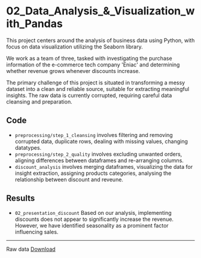 # 02_Data_Analysis_&_Visualization_with_Pandas

This project centers around the analysis of business data using Python, with focus on data visualization utilizing the Seaborn library.

We work as a team of three, tasked with investigating the purchase information of the e-commerce tech company 'Eniac' and determining whether revenue grows whenever discounts increase.

The primary challenge of this project is situated in transforming a messy dataset into a clean and reliable source, suitable for extracting meaningful insights. The raw data is currently corrupted, requiring careful data cleansing and preparation.

## Code
- `preprocessing/step_1_cleansing` involves filtering and removing corrupted data, duplicate rows, dealing with missing values, changing datatypes.
- `preprocessing/step_2_quality` involves excluding unwanted orders, aligning differences between dataframes and re-arranging columns.
- `discount_analysis` involves merging dataframes, visualizing the data for insight extraction, assigning products categories, analysing the relationship between discount and reveune.

## Results
- `02_presentation_discount` Based on our analysis, implementing discounts does not appear to significantly increase the revenue. However, we have identified seasonality as a prominent factor influencing sales.

---
Raw data [Download](https://drive.google.com/drive/folders/1mHBDnFvMOgxnZIVSAw1LyT8b2-qbzB8T)
